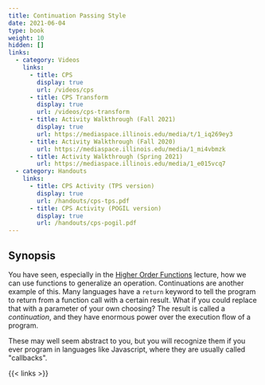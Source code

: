```yaml
---
title: Continuation Passing Style
date: 2021-06-04
type: book
weight: 10
hidden: []
links:
  - category: Videos
    links:
      - title: CPS
        display: true
        url: /videos/cps
      - title: CPS Transform
        display: true
        url: /videos/cps-transform
      - title: Activity Walkthrough (Fall 2021)
        display: true
        url: https://mediaspace.illinois.edu/media/t/1_iq269ey3
      - title: Activity Walkthrough (Fall 2020)
        url: https://mediaspace.illinois.edu/media/1_mi4vbmzk
      - title: Activity Walkthrough (Spring 2021)
        url: https://mediaspace.illinois.edu/media/1_e015vcq7
  - category: Handouts
    links:
      - title: CPS Activity (TPS version)
        display: true
        url: /handouts/cps-tps.pdf
      - title: CPS Activity (POGIL version)
        display: true
        url: /handouts/cps-pogil.pdf
---
```


## Synopsis

You have seen, especially in the [Higher Order Functions](/lecture_higher-order-functions)
lecture, how we can use functions to generalize an operation. Continuations are
another example of this. Many languages have a `return` keyword to tell the
program to return from a function call with a certain result. What if you could
replace that with a parameter of your own choosing? The result is called a
*continuation*, and they have enormous power over the execution flow of a
program.

These may well seem abstract to you, but you will recognize them if you ever program in
languages like <Sc>Javascript</Sc>, where they are usually called "callbacks".

{{< links >}}
